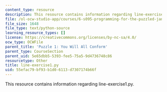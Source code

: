 ```yaml
---
content_type: resource
description: This resource contains information regarding line-exercise1.py.
file: /ol-ocw-studio-app/courses/6-s095-programming-for-the-puzzled-january-iap-2018/55efac79bf93b1d06113d7307174b66f_line-exercise1.py
file_size: 1648
file_type: text/python-source
learning_resource_types: []
license: https://creativecommons.org/licenses/by-nc-sa/4.0/
ocw_type: OCWFile
parent_title: 'Puzzle 1: You Will All Conform'
parent_type: CourseSection
parent_uid: 5e65dbb5-5393-fee5-75a5-9d4736748c86
resourcetype: Other
title: line-exercise1.py
uid: 55efac79-bf93-b1d0-6113-d7307174b66f
---
```

This resource contains information regarding line-exercise1.py.